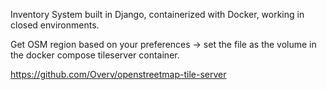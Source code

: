 Inventory System built in Django, containerized with Docker, working in closed environments.

Get OSM region based on your preferences -> set the file as the volume in the docker compose tileserver container.

https://github.com/Overv/openstreetmap-tile-server
